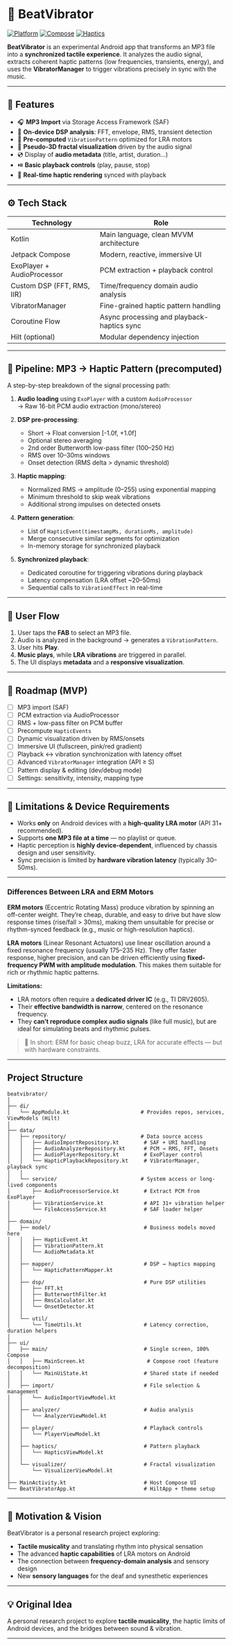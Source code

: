  # 🎵 BeatVibrator

  [![Platform](https://img.shields.io/badge/platform-Android-blue)](#)
  [![Compose](https://img.shields.io/badge/Jetpack_Compose-enabled-orange)](#)
  [![Haptics](https://img.shields.io/badge/Haptics-LRA_Advanced-important)](#)

  **BeatVibrator** is an experimental Android app that transforms an MP3 file into a **synchronized tactile experience**. It analyzes the audio signal, extracts coherent haptic patterns (low frequencies, transients, energy), and uses the **VibratorManager** to trigger vibrations precisely in sync with the music.

  ---

  ## 🚀 Features

  - 🎧 **MP3 Import** via Storage Access Framework (SAF)
  - 🔎 **On-device DSP analysis**: FFT, envelope, RMS, transient detection
  - 📳 **Pre-computed** `VibrationPattern` optimized for LRA motors
  - 🌈 **Pseudo-3D fractal visualization** driven by the audio signal
  - 💿 Display of **audio metadata** (title, artist, duration…)
  - ⏯️ **Basic playback controls** (play, pause, stop)
  - 🌌 **Real-time haptic rendering** synced with playback

  ---

  ## ⚙️ Tech Stack

  | Technology             | Role                                                 |
  |------------------------|------------------------------------------------------|
  | Kotlin                 | Main language, clean MVVM architecture              |
  | Jetpack Compose        | Modern, reactive, immersive UI                      |
  | ExoPlayer + AudioProcessor | PCM extraction + playback control                |
  | Custom DSP (FFT, RMS, IIR) | Time/frequency domain audio analysis            |
  | VibratorManager        | Fine-grained haptic pattern handling                |
  | Coroutine Flow         | Async processing and playback-haptics sync         |
  | Hilt (optional)        | Modular dependency injection                        |

  ---

  ## 📐 Pipeline: MP3 → Haptic Pattern (precomputed)

  A step-by-step breakdown of the signal processing path:

  1. **Audio loading** using `ExoPlayer` with a custom `AudioProcessor`  
     → Raw 16-bit PCM audio extraction (mono/stereo)

  2. **DSP pre-processing**:
     - Short → Float conversion [-1.0f, +1.0f]
     - Optional stereo averaging
     - 2nd order Butterworth low-pass filter (100–250 Hz)
     - RMS over 10–30ms windows
     - Onset detection (RMS delta > dynamic threshold)

  3. **Haptic mapping**:
     - Normalized RMS → amplitude (0–255) using exponential mapping
     - Minimum threshold to skip weak vibrations
     - Additional strong impulses on detected onsets

  4. **Pattern generation**:
     - List of `HapticEvent(timestampMs, durationMs, amplitude)`
     - Merge consecutive similar segments for optimization
     - In-memory storage for synchronized playback

  5. **Synchronized playback**:
     - Dedicated coroutine for triggering vibrations during playback
     - Latency compensation (LRA offset ~20–50ms)
     - Sequential calls to `VibrationEffect` in real-time

  ---

  ## 🔄 User Flow

  1. User taps the **FAB** to select an MP3 file.
  2. Audio is analyzed in the background → generates a `VibrationPattern`.
  3. User hits **Play**.
  4. **Music plays**, while **LRA vibrations** are triggered in parallel.
  5. The UI displays **metadata** and a **responsive visualization**.

  ---

  ## 📅 Roadmap (MVP)

  - [ ] MP3 import (SAF)
  - [ ] PCM extraction via AudioProcessor
  - [ ] RMS + low-pass filter on PCM buffer
  - [ ] Precompute `HapticEvents`
  - [ ] Dynamic visualization driven by RMS/onsets
  - [ ] Immersive UI (fullscreen, pink/red gradient)
  - [ ] Playback ↔ vibration synchronization with latency offset
  - [ ] Advanced `VibratorManager` integration (API ≥ S)
  - [ ] Pattern display & editing (dev/debug mode)
  - [ ] Settings: sensitivity, intensity, mapping type

  ---

  ## 🧪 Limitations & Device Requirements

  - Works **only** on Android devices with a **high-quality LRA motor** (API 31+ recommended).
  - Supports **one MP3 file at a time** — no playlist or queue.
  - Haptic perception is **highly device-dependent**, influenced by chassis design and user sensitivity.
  - Sync precision is limited by **hardware vibration latency** (typically 30–50ms).

  ---

  ### Differences Between LRA and ERM Motors

  **ERM motors** (Eccentric Rotating Mass) produce vibration by spinning an off-center weight. They’re cheap, durable, and easy to drive but have slow response times (rise/fall > 30ms), making them unsuitable for precise or rhythm-synced feedback (e.g., music or high-resolution haptics).

  **LRA motors** (Linear Resonant Actuators) use linear oscillation around a fixed resonance frequency (usually 175–235 Hz). They offer faster response, higher precision, and can be driven efficiently using **fixed-frequency PWM with amplitude modulation**. This makes them suitable for rich or rhythmic haptic patterns.

  **Limitations:**
  - LRA motors often require a **dedicated driver IC** (e.g., TI DRV2605).
  - Their **effective bandwidth is narrow**, centered on the resonance frequency.
  - They **can’t reproduce complex audio signals** (like full music), but are ideal for simulating beats and rhythmic pulses.

  > 🔧 In short: ERM for basic cheap buzz, LRA for accurate effects — but with hardware constraints.

  ---
  
 ## Project Structure
 ```
beatvibrator/
│
├── di/
│   └── AppModule.kt                       # Provides repos, services, ViewModels (Hilt)
│
├── data/
│   ├── repository/                        # Data source access
│   │   ├── AudioImportRepository.kt        # SAF + URI handling
│   │   ├── AudioAnalyzerRepository.kt      # PCM → RMS, FFT, Onsets
│   │   ├── AudioPlayerRepository.kt        # ExoPlayer control
│   │   └── HapticPlaybackRepository.kt     # VibratorManager, playback sync
│   │
│   └── service/                           # System access or long-lived components
│       ├── AudioProcessorService.kt        # Extract PCM from ExoPlayer
│       ├── VibrationService.kt             # API 31+ vibration helper
│       └── FileAccessService.kt            # SAF loader helper
│
├── domain/
│   ├── model/                              # Business models moved here
│   │   ├── HapticEvent.kt
│   │   ├── VibrationPattern.kt
│   │   └── AudioMetadata.kt
│   │
│   ├── mapper/                             # DSP → haptics mapping
│   │   └── HapticPatternMapper.kt
│   │
│   ├── dsp/                                # Pure DSP utilities
│   │   ├── FFT.kt
│   │   ├── ButterworthFilter.kt
│   │   ├── RmsCalculator.kt
│   │   └── OnsetDetector.kt
│   │
│   └── util/
│       └── TimeUtils.kt                    # Latency correction, duration helpers
│
├── ui/
│   ├── main/                               # Single screen, 100% Compose
│   │   ├── MainScreen.kt                    # Compose root (feature decomposition)
│   │   └── MainUiState.kt                  # Shared state if needed
│   │
│   ├── import/                             # File selection & management
│   │   └── AudioImportViewModel.kt
│   │
│   ├── analyzer/                           # Audio analysis
│   │   └── AnalyzerViewModel.kt
│   │
│   ├── player/                             # Playback controls
│   │   └── PlayerViewModel.kt
│   │
│   ├── haptics/                            # Pattern playback
│   │   └── HapticsViewModel.kt
│   │
│   └── visualizer/                         # Fractal visualization
│       └── VisualizerViewModel.kt
│
├── MainActivity.kt                         # Host Compose UI
└── BeatVibratorApp.kt                      # HiltApp + theme setup
 ```
 ---
  
  ## 🧠 Motivation & Vision

  BeatVibrator is a personal research project exploring:

  - **Tactile musicality** and translating rhythm into physical sensation
  - The advanced **haptic capabilities** of LRA motors on Android
  - The connection between **frequency-domain analysis** and sensory design
  - New **sensory languages** for the deaf and synesthetic experiences

  ---

  ## 💡 Original Idea

  A personal research project to explore **tactile musicality**, the haptic limits of Android devices, and the bridges between sound & vibration.

  ---
